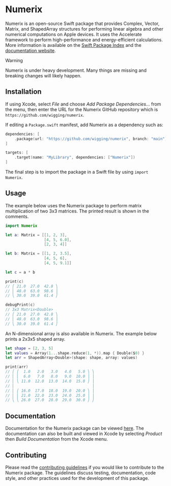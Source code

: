 # Numerix

Numerix is an open-source Swift package that provides Complex, Vector, Matrix, and ShapedArray structures for performing linear algebra and other numerical computations on Apple devices. It uses the Accelerate framework to perform high-performance and energy-efficient calculations. More information is available on the [Swift Package Index](https://swiftpackageindex.com/wigging/numerix) and the [documentation website](https://swiftpackageindex.com/wigging/numerix/main/documentation/numerix).

> [!WARNING]
> Numerix is under heavy development. Many things are missing and breaking changes will likely happen.

## Installation

If using Xcode, select *File* and choose *Add Package Dependencies...* from the menu, then enter the URL for the Numerix GitHub repository which is `https://github.com/wigging/numerix`.

If editing a `Package.swift` manifest, add Numerix as a dependency such as:

```swift
dependencies: [
    .package(url: "https://github.com/wigging/numerix", branch: "main")
]

targets: [
    .target(name: "MyLibrary", dependencies: ["Numerix"])
]
```

The final step is to import the package in a Swift file by using `import Numerix`.

## Usage

The example below uses the Numerix package to perform matrix multiplication of two 3x3 matrices. The printed result is shown in the comments.

```swift
import Numerix

let a: Matrix = [[1, 2, 3],
                 [4, 5, 6.0],
                 [2, 3, 4]]

let b: Matrix = [[1, 2, 3.5],
                 [4, 5, 6],
                 [4, 5, 9.1]]

let c = a * b

print(c)
// ⎛ 21.0  27.0  42.8 ⎞
// ⎜ 48.0  63.0  98.6 ⎟
// ⎝ 30.0  39.0  61.4 ⎠

debugPrint(c)
// 3x3 Matrix<Double>
// ⎛ 21.0  27.0  42.8 ⎞
// ⎜ 48.0  63.0  98.6 ⎟
// ⎝ 30.0  39.0  61.4 ⎠
```

An N-dimensional array is also available in Numerix. The example below prints a 2x3x5 shaped array.

```swift
let shape = [2, 3, 5]
let values = Array(1...shape.reduce(1, *)).map { Double($0) }
let arr = ShapedArray<Double>(shape: shape, array: values)

print(arr)
// ⎛ ⎛  1.0   2.0   3.0   4.0   5.0 ⎞ ⎞
// ⎜ ⎜  6.0   7.0   8.0   9.0  10.0 ⎟ ⎟
// ⎜ ⎝ 11.0  12.0  13.0  14.0  15.0 ⎠ ⎟
// ⎜                                  ⎟
// ⎜ ⎛ 16.0  17.0  18.0  19.0  20.0 ⎞ ⎟
// ⎜ ⎜ 21.0  22.0  23.0  24.0  25.0 ⎟ ⎟
// ⎝ ⎝ 26.0  27.0  28.0  29.0  30.0 ⎠ ⎠
```

## Documentation

Documentation for the Numerix package can be viewed [here](https://swiftpackageindex.com/wigging/numerix/main/documentation/numerix). The documentation can also be built and viewed in Xcode by selecting *Product* then *Build Documentation* from the Xcode menu.

## Contributing

Please read the [contributing guidelines](CONTRIBUTING.md) if you would like to contribute to the Numerix package. The guidelines discuss testing, documentation, code style, and other practices used for the development of this package.
